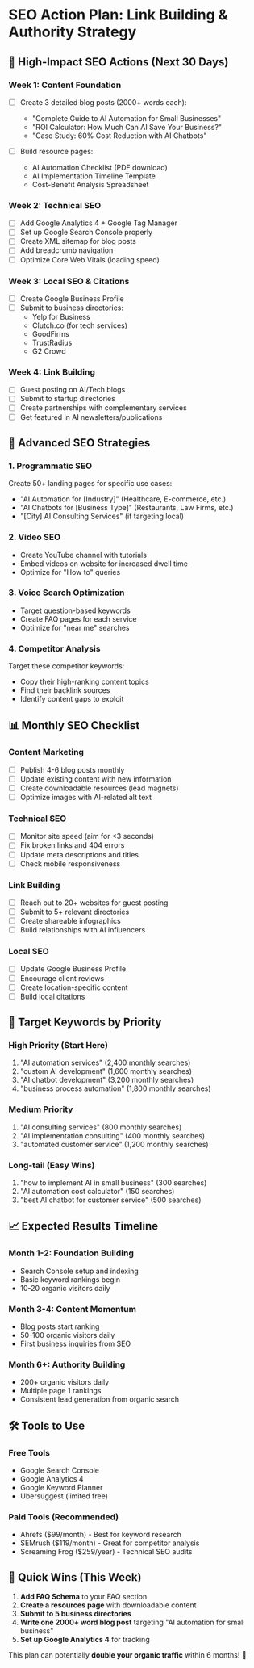 # SEO Action Plan: Link Building & Authority Strategy

## 🎯 **High-Impact SEO Actions (Next 30 Days)**

### **Week 1: Content Foundation**
- [ ] Create 3 detailed blog posts (2000+ words each):
  - "Complete Guide to AI Automation for Small Businesses"  
  - "ROI Calculator: How Much Can AI Save Your Business?"
  - "Case Study: 60% Cost Reduction with AI Chatbots"

- [ ] Build resource pages:
  - AI Automation Checklist (PDF download)
  - AI Implementation Timeline Template
  - Cost-Benefit Analysis Spreadsheet

### **Week 2: Technical SEO**
- [ ] Add Google Analytics 4 + Google Tag Manager
- [ ] Set up Google Search Console properly
- [ ] Create XML sitemap for blog posts
- [ ] Add breadcrumb navigation
- [ ] Optimize Core Web Vitals (loading speed)

### **Week 3: Local SEO & Citations**
- [ ] Create Google Business Profile
- [ ] Submit to business directories:
  - Yelp for Business
  - Clutch.co (for tech services)
  - GoodFirms
  - TrustRadius
  - G2 Crowd

### **Week 4: Link Building**
- [ ] Guest posting on AI/Tech blogs
- [ ] Submit to startup directories
- [ ] Create partnerships with complementary services
- [ ] Get featured in AI newsletters/publications

## 🚀 **Advanced SEO Strategies**

### **1. Programmatic SEO**
Create 50+ landing pages for specific use cases:
- "AI Automation for [Industry]" (Healthcare, E-commerce, etc.)
- "AI Chatbots for [Business Type]" (Restaurants, Law Firms, etc.)
- "[City] AI Consulting Services" (if targeting local)

### **2. Video SEO**
- Create YouTube channel with tutorials
- Embed videos on website for increased dwell time
- Optimize for "How to" queries

### **3. Voice Search Optimization**
- Target question-based keywords
- Create FAQ pages for each service
- Optimize for "near me" searches

### **4. Competitor Analysis**
Target these competitor keywords:
- Copy their high-ranking content topics
- Find their backlink sources
- Identify content gaps to exploit

## 📊 **Monthly SEO Checklist**

### **Content Marketing**
- [ ] Publish 4-6 blog posts monthly
- [ ] Update existing content with new information
- [ ] Create downloadable resources (lead magnets)
- [ ] Optimize images with AI-related alt text

### **Technical SEO** 
- [ ] Monitor site speed (aim for <3 seconds)
- [ ] Fix broken links and 404 errors
- [ ] Update meta descriptions and titles
- [ ] Check mobile responsiveness

### **Link Building**
- [ ] Reach out to 20+ websites for guest posting
- [ ] Submit to 5+ relevant directories
- [ ] Create shareable infographics
- [ ] Build relationships with AI influencers

### **Local SEO**
- [ ] Update Google Business Profile
- [ ] Encourage client reviews
- [ ] Create location-specific content
- [ ] Build local citations

## 🎯 **Target Keywords by Priority**

### **High Priority (Start Here)**
1. "AI automation services" (2,400 monthly searches)
2. "custom AI development" (1,600 monthly searches)  
3. "AI chatbot development" (3,200 monthly searches)
4. "business process automation" (1,800 monthly searches)

### **Medium Priority**
1. "AI consulting services" (800 monthly searches)
2. "AI implementation consulting" (400 monthly searches)
3. "automated customer service" (1,200 monthly searches)

### **Long-tail (Easy Wins)**
1. "how to implement AI in small business" (300 searches)
2. "AI automation cost calculator" (150 searches)
3. "best AI chatbot for customer service" (500 searches)

## 📈 **Expected Results Timeline**

### **Month 1-2**: Foundation Building
- Search Console setup and indexing
- Basic keyword rankings begin
- 10-20 organic visitors daily

### **Month 3-4**: Content Momentum  
- Blog posts start ranking
- 50-100 organic visitors daily
- First business inquiries from SEO

### **Month 6+**: Authority Building
- 200+ organic visitors daily
- Multiple page 1 rankings
- Consistent lead generation from organic search

## 🛠 **Tools to Use**

### **Free Tools**
- Google Search Console
- Google Analytics 4
- Google Keyword Planner
- Ubersuggest (limited free)

### **Paid Tools (Recommended)**
- Ahrefs ($99/month) - Best for keyword research
- SEMrush ($119/month) - Great for competitor analysis  
- Screaming Frog ($259/year) - Technical SEO audits

## 🎯 **Quick Wins (This Week)**

1. **Add FAQ Schema** to your FAQ section
2. **Create a resources page** with downloadable content
3. **Submit to 5 business directories**
4. **Write one 2000+ word blog post** targeting "AI automation for small business"
5. **Set up Google Analytics 4** for tracking

This plan can potentially **double your organic traffic** within 6 months! 🚀
